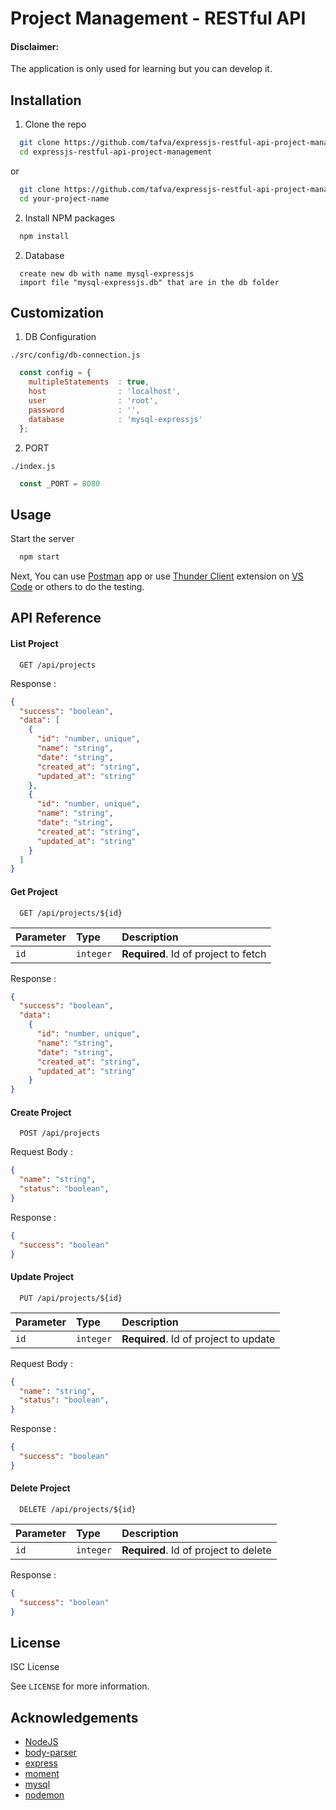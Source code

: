 
# Project Management - RESTful API

#### Disclaimer:

The application is only used for learning but you can develop it.


## Installation

1. Clone the repo
```bash
  git clone https://github.com/tafva/expressjs-restful-api-project-management.git
  cd expressjs-restful-api-project-management
```
or
```bash
  git clone https://github.com/tafva/expressjs-restful-api-project-management.git your-project-name
  cd your-project-name
```

2. Install NPM packages
```bash
  npm install
```

2. Database
```
  create new db with name mysql-expressjs
  import file "mysql-expressjs.db" that are in the db folder
```


## Customization

1. DB Configuration

`./src/config/db-connection.js`
```javascript
  const config = {
    multipleStatements  : true,
    host                : 'localhost',
    user                : 'root',
    password            : '',
    database            : 'mysql-expressjs'
  };
```

2. PORT

`./index.js`
```javascript
  const _PORT = 8080
```


## Usage

Start the server

```bash
  npm start
```

Next, You can use [Postman](https://www.postman.com/) app or use [Thunder Client](https://marketplace.visualstudio.com/items?itemName=rangav.vscode-thunder-client) extension on [VS Code](https://code.visualstudio.com/) or others to do the testing.
## API Reference

#### List Project

```http
  GET /api/projects
```

Response :

```json 
{
  "success": "boolean",
  "data": [
    {
      "id": "number, unique",
      "name": "string",
      "date": "string",
      "created_at": "string",
      "updated_at": "string"
    },
    {
      "id": "number, unique",
      "name": "string",
      "date": "string",
      "created_at": "string",
      "updated_at": "string"
    }
  ]
}
```

#### Get Project

```http
  GET /api/projects/${id}
```

| Parameter | Type     | Description                       |
| :-------- | :------- | :-------------------------------- |
| `id`      | `integer` | **Required**. Id of project to fetch |

Response :

```json 
{
  "success": "boolean",
  "data":
    {
      "id": "number, unique",
      "name": "string",
      "date": "string",
      "created_at": "string",
      "updated_at": "string"
    }
}
```

#### Create Project

```http
  POST /api/projects
```

Request Body :

```json 
{
  "name": "string",
  "status": "boolean",
}
```

Response :

```json 
{
  "success": "boolean"
}
```

#### Update Project

```http
  PUT /api/projects/${id}
```

| Parameter | Type     | Description                       |
| :-------- | :------- | :-------------------------------- |
| `id`      | `integer` | **Required**. Id of project to update |

Request Body :

```json 
{
  "name": "string",
  "status": "boolean",
}
```

Response :

```json 
{
  "success": "boolean"
}
```

#### Delete Project

```http
  DELETE /api/projects/${id}
```

| Parameter | Type     | Description                       |
| :-------- | :------- | :-------------------------------- |
| `id`      | `integer` | **Required**. Id of project to delete |

Response :

```json 
{
  "success": "boolean"
}
```


## License

ISC License

See `LICENSE` for more information.


## Acknowledgements

 - [NodeJS](https://nodejs.org/en/)
 - [body-parser](https://www.npmjs.com/package/body-parser)
 - [express](https://www.npmjs.com/package/express)
 - [moment](https://www.npmjs.com/package/moment)
 - [mysql](https://www.npmjs.com/package/mysql)
 - [nodemon](https://www.npmjs.com/package/nodemon)